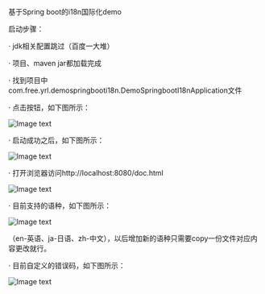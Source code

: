 基于Spring boot的i18n国际化demo

启动步骤：

· jdk相关配置跳过（百度一大堆）

· 项目、maven jar都加载完成

· 找到项目中com.free.yrl.demospringbooti18n.DemoSpringbootI18nApplication文件

· 点击按钮，如下图所示：

![Image text](https://raw.githubusercontent.com/YaoRenLiang/demo-springboot-i18n/blob/master/src/main/resources/static/imgs/904ACF55-C4FF-49EE-965F-4B6870F708C6.png)

· 启动成功之后，如下图所示：

![Image text](https://raw.githubusercontent.com/YaoRenLiang/demo-springboot-i18n/blob/master/src/main/resources/static/imgs/2.png)

· 打开浏览器访问http://localhost:8080/doc.html

![Image text](https://raw.githubusercontent.com/YaoRenLiang/demo-springboot-i18n/blob/master/src/main/resources/static/imgs/3.png)

· 目前支持的语种，如下图所示：

![Image text](https://raw.githubusercontent.com/YaoRenLiang/demo-springboot-i18n/blob/master/src/main/resources/static/imgs/4.png)

（en-英语、ja-日语、zh-中文），以后增加新的语种只需要copy一份文件对应内容更改就行。

· 目前自定义的错误码，如下图所示：

![Image text](https://raw.githubusercontent.com/YaoRenLiang/demo-springboot-i18n/blob/master/src/main/resources/static/imgs/5.png)

